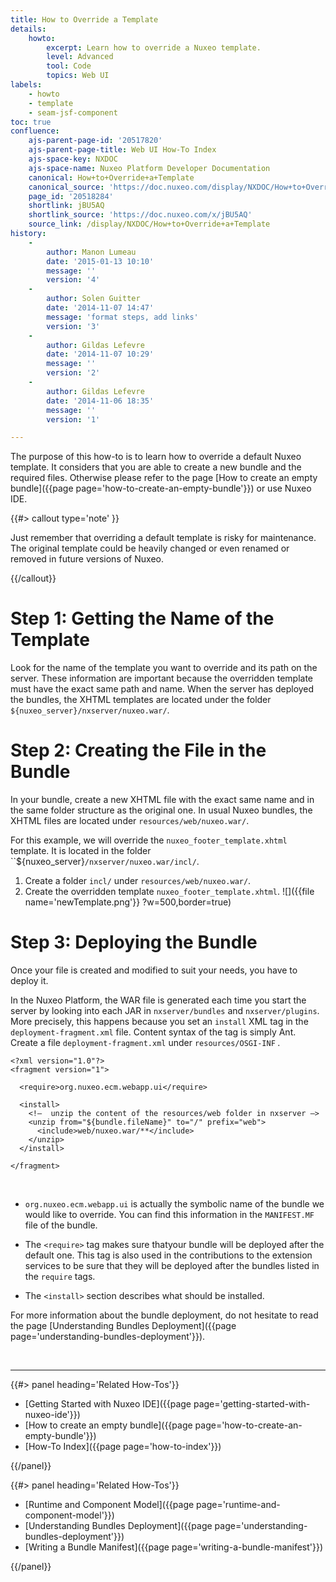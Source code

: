 ```yaml
---
title: How to Override a Template
details:
    howto:
        excerpt: Learn how to override a Nuxeo template.
        level: Advanced
        tool: Code
        topics: Web UI
labels:
    - howto
    - template
    - seam-jsf-component
toc: true
confluence:
    ajs-parent-page-id: '20517820'
    ajs-parent-page-title: Web UI How-To Index
    ajs-space-key: NXDOC
    ajs-space-name: Nuxeo Platform Developer Documentation
    canonical: How+to+Override+a+Template
    canonical_source: 'https://doc.nuxeo.com/display/NXDOC/How+to+Override+a+Template'
    page_id: '20518284'
    shortlink: jBU5AQ
    shortlink_source: 'https://doc.nuxeo.com/x/jBU5AQ'
    source_link: /display/NXDOC/How+to+Override+a+Template
history:
    - 
        author: Manon Lumeau
        date: '2015-01-13 10:10'
        message: ''
        version: '4'
    - 
        author: Solen Guitter
        date: '2014-11-07 14:47'
        message: 'format steps, add links'
        version: '3'
    - 
        author: Gildas Lefevre
        date: '2014-11-07 10:29'
        message: ''
        version: '2'
    - 
        author: Gildas Lefevre
        date: '2014-11-06 18:35'
        message: ''
        version: '1'

---
```

The purpose of this how-to is to learn how to override a default Nuxeo template. It considers that you are able to create a new bundle and the required files. Otherwise please refer to the page [How to create an empty bundle]({{page page='how-to-create-an-empty-bundle'}}) or use Nuxeo IDE.

{{#> callout type='note' }}

Just remember that overriding a default template is risky for maintenance. The original template could be heavily changed or even renamed or removed in future versions of Nuxeo.

{{/callout}}

# Step 1: Getting the Name of the Template

Look for the name of the template you want to override and its path on the server. These information are important because the overridden template must have the exact same path and name. When the server has deployed the bundles, the XHTML templates are located under the folder `${nuxeo_server}/nxserver/nuxeo.war/`.

# Step 2: Creating the File in the Bundle

In your bundle, create a new XHTML file with the exact same name and in the same folder structure as the original one. In usual Nuxeo bundles, the XHTML&nbsp;files are located under `resources/web/nuxeo.war/`.

For this example, we will override the `nuxeo_footer_template.xhtml` template. It is located in the folder ``${nuxeo_server}`/nxserver/nuxeo.war/incl/`.

1.  Create a folder `incl/` under `resources/web/nuxeo.war/`.
2.  Create the overridden template `nuxeo_footer_template.xhtml`.
    ![]({{file name='newTemplate.png'}} ?w=500,border=true)

# Step 3: Deploying the Bundle

Once your file is created and modified to suit your needs, you have to deploy it.

In the Nuxeo Platform, the WAR file is generated each time you start the server by looking into each JAR in `nxserver/bundles` and `nxserver/plugins`. More precisely, this happens because you set an `install` XML tag in the `deployment-fragment.xml` file. Content syntax of the tag is simply Ant. Create a file&nbsp;`deployment-fragment.xml` under `resources/OSGI-INF` _._

```
<?xml version="1.0"?>
<fragment version="1">

  <require>org.nuxeo.ecm.webapp.ui</require>

  <install>
    <!–  unzip the content of the resources/web folder in nxserver –>
    <unzip from="${bundle.fileName}" to="/" prefix="web">
      <include>web/nuxeo.war/**</include>
    </unzip>
  </install>

</fragment>
```

&nbsp;

*   `org.nuxeo.ecm.webapp.ui` is actually the symbolic name of the bundle we would like to override. You can find this information in the `MANIFEST.MF` file of the bundle.
*   The `<require>` tag makes sure thatyour bundle will be deployed after the default one.&nbsp;This tag is also used in the contributions to the extension services to be sure that they will be deployed after the bundles listed in the `require` tags.

*   The `<install>` section describes what should be installed.

For more information about the bundle deployment, do not hesitate to read the page [Understanding Bundles Deployment]({{page page='understanding-bundles-deployment'}}).

&nbsp;

* * *

<div class="row" data-equalizer data-equalize-on="medium"><div class="column medium-6">{{#> panel heading='Related How-Tos'}}

*   [Getting Started with Nuxeo IDE]({{page page='getting-started-with-nuxeo-ide'}})
*   [How to create an empty bundle]({{page page='how-to-create-an-empty-bundle'}})
*   [How-To Index]({{page page='how-to-index'}})

{{/panel}}</div><div class="column medium-6">{{#> panel heading='Related How-Tos'}}

*   [Runtime and Component Model]({{page page='runtime-and-component-model'}})
*   [Understanding Bundles Deployment]({{page page='understanding-bundles-deployment'}})
*   [Writing a Bundle Manifest]({{page page='writing-a-bundle-manifest'}})

{{/panel}}</div></div>